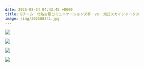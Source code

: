 ```yaml
---
date: 2025-08-24 04:43:45 +0000
title: Bチーム　北名古屋コミュニケーションズ杯　vs. 旭丘スカイシャークス
image: /img/202508241.jpg
---
```

![](/img/202508242.jpg)

![](/img/202508243.jpg)

![](/img/202508244.jpg)

![](/img/202508245.jpg)
